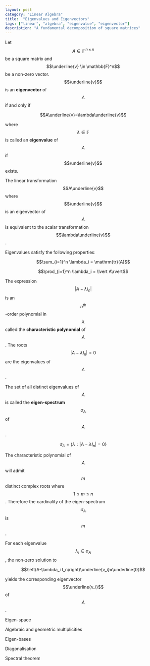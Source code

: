 ```yaml
---
layout: post
category: "Linear Algebra"
title:  "Eigenvalues and Eigenvectors"
tags: ["linear", "algebra", "eigenvalue", "eigenvector"]
description: "A fundamental decomposition of square matrices"
---
```


Let $$A\in\mathbb{F}^{\,n\times n}$$ be a square matrix and $$\underline{v} \in \mathbb{F}^n$$ be a non-zero vector. $$\underline{v}$$ is an **eigenvector** of $$A$$ if and only if

$$A\underline{v}=\lambda\underline{v}$$

where $$\lambda\in\mathbb{F}$$ is called an **eigenvalue** of $$A$$ if $$\underline{v}$$ exists.

The linear transformation $$A\underline{v}$$ where $$\underline{v}$$ is an eigenvector of $$A$$ is equivalent to the scalar transformation $$\lambda\underline{v}$$.

Eigenvalues satisfy the following properties:

$$\sum_{i=1}^n \lambda_i = \mathrm{tr}(A)$$

$$\prod_{i=1}^n \lambda_i = \lvert A\rvert$$

The expression $$\lvert A-\lambda I_n\rvert$$ is an $$n^{\mathrm{th}}$$-order polynomial in $$\lambda$$ called the **characteristic polynomial** of $$A$$. The roots $$\lvert A-\lambda I_n\rvert=0$$ are the eigenvalues of $$A$$.

The set of all distinct eigenvalues of $$A$$ is called the **eigen-spectrum** $$\sigma_A$$ of $$A$$.

$$\sigma_A=\{\lambda : \lvert A-\lambda I_n\rvert=0\}$$

The characteristic polynomial of $$A$$ will admit $$m$$ distinct complex roots where $$1\leq m\leq n$$. Therefore the cardinality of the eigen-spectrum $$\sigma_A$$ is $$m$$.

For each eigenvalue $$\lambda_i\in\sigma_A$$, the non-zero solution to

$$\left(A-\lambda_i I_n\right)\underline{v_i}=\underline{0}$$

yields the corresponding eigenvector $$\underline{v_i}$$ of $$A$$.

Eigen-space

Algebraic and geometric multiplicities

Eigen-bases

Diagonalisation

Spectral theorem

